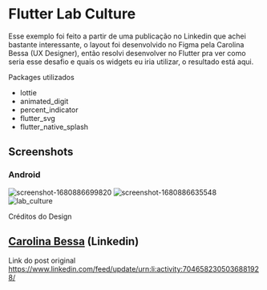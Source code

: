# Flutter Lab Culture
Esse exemplo foi feito a partir de uma publicação no Linkedin que achei bastante interessante, o layout foi desenvolvido no Figma pela Carolina Bessa (UX Designer), então resolvi desenvolver no Flutter pra ver como seria esse desafio e quais os widgets eu iria utilizar, o resultado está aqui.

Packages utilizados
- lottie
- animated_digit
- percent_indicator
- flutter_svg
- flutter_native_splash

## Screenshots
### Android
![screenshot-1680886699820](https://user-images.githubusercontent.com/11803107/230647872-028e3b7a-c47f-4f8c-9160-c43b9f5d66f2.png)
![screenshot-1680886635548](https://user-images.githubusercontent.com/11803107/230647928-3dc7bc9c-741b-4a19-9a82-7efb72b69572.png)
![lab_culture](https://user-images.githubusercontent.com/11803107/230650632-de688743-1a6e-487d-827d-26bb84cac861.gif)

Créditos do Design
## [Carolina Bessa](https://www.linkedin.com/in/carolinaabessa/) (Linkedin)
Link do post original
https://www.linkedin.com/feed/update/urn:li:activity:7046582305036881928/
